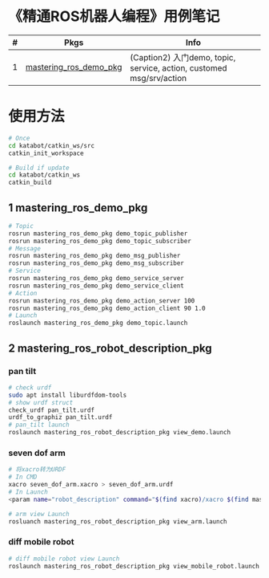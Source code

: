 # 《精通ROS机器人编程》用例笔记

| # | Pkgs | Info |
| - | - | - |
| 1 | [mastering_ros_demo_pkg](./src/mastering_ros_demo_pkg/) | (Caption2) 入门demo, topic, service, action, customed msg/srv/action |

# 使用方法
```bash
# Once
cd katabot/catkin_ws/src
catkin_init_workspace

# Build if update
cd katabot/catkin_ws
catkin_build
```
## 1 mastering_ros_demo_pkg
```bash
# Topic
rosrun mastering_ros_demo_pkg demo_topic_publisher
rosrun mastering_ros_demo_pkg demo_topic_subscriber
# Message
rosrun mastering_ros_demo_pkg demo_msg_publisher
rosrun mastering_ros_demo_pkg demo_msg_subscriber
# Service
rosrun mastering_ros_demo_pkg demo_service_server
rosrun mastering_ros_demo_pkg demo_service_client
# Action
rosrun mastering_ros_demo_pkg demo_action_server 100
rosrun mastering_ros_demo_pkg demo_action_client 90 1.0
# Launch
roslaunch mastering_ros_demo_pkg demo_topic.launch
```

## 2 mastering_ros_robot_description_pkg
### pan tilt
```bash
# check urdf
sudo apt install liburdfdom-tools
# show urdf struct
check_urdf pan_tilt.urdf
urdf_to_graphiz pan_tilt.urdf
# pan_tilt launch
roslaunch mastering_ros_robot_description_pkg view_demo.launch
```
### seven dof arm
```bash
# 将xacro转为URDF
# In CMD
xacro seven_dof_arm.xacro > seven_dof_arm.urdf
# In Launch
<param name="robot_description" command="$(find xacro)/xacro $(find mastering_ros_robot_description_pkg)/urdf/seven_dof_arm.xacro" />

# arm view Launch
rosluanch mastering_ros_robot_description_pkg view_arm.launch
```
### diff mobile robot
```bash
# diff mobile robot view Launch
roslaunch mastering_ros_robot_description_pkg view_mobile_robot.launch
```

